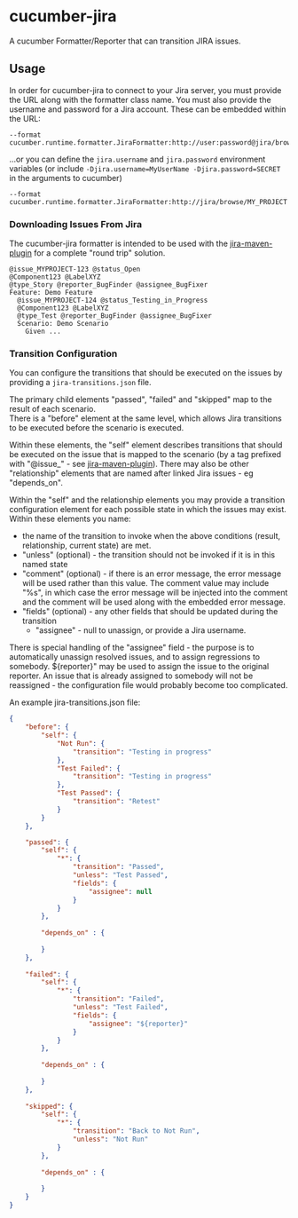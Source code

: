 cucumber-jira
=============

A cucumber Formatter/Reporter that can transition JIRA issues.

## Usage

In order for cucumber-jira to connect to your Jira server, you must provide the URL along with the formatter class name.
You must also provide the username and password for a Jira account.  These can be embedded within the URL:

```
--format cucumber.runtime.formatter.JiraFormatter:http://user:password@jira/browse/MY_PROJECT
```

...or you can define the `jira.username` and `jira.password` environment variables 
(or include `-Djira.username=MyUserName -Djira.password=SECRET` in the arguments to cucumber)

```
--format cucumber.runtime.formatter.JiraFormatter:http://jira/browse/MY_PROJECT
```

### Downloading Issues From Jira

The cucumber-jira formatter is intended to be used with the [jira-maven-plugin](https://github.com/nalbion/jira-maven-plugin/tree/feature/generate-cucumber-features) 
for a complete "round trip" solution.

```
@issue_MYPROJECT-123 @status_Open 
@Component123 @LabelXYZ 
@type_Story @reporter_BugFinder @assignee_BugFixer
Feature: Demo Feature
  @issue_MYPROJECT-124 @status_Testing_in_Progress 
  @Component123 @LabelXYZ  
  @type_Test @reporter_BugFinder @assignee_BugFixer
  Scenario: Demo Scenario
    Given ...
```


### Transition Configuration
You can configure the transitions that should be executed on the issues by providing a `jira-transitions.json` file.

The primary child elements "passed", "failed" and "skipped" map to the result of each scenario.  
There is a "before" element at the same level, which allows Jira transitions to be executed before the scenario is executed.

Within these elements, the "self" element describes transitions that should be executed on the issue 
that is mapped to the scenario (by a tag prefixed with "@issue_" - see [jira-maven-plugin](https://github.com/nalbion/jira-maven-plugin/tree/feature/generate-cucumber-features)).
There may also be other "relationship" elements that are named after linked Jira issues - eg "depends_on".

Within the "self" and the relationship elements you may provide a transition configuration element
for each possible state in which the issues may exist.  Within these elements you name:
  - the name of the transition to invoke when the above conditions (result, relationship, current state) are met.
  - "unless" (optional) - the transition should not be invoked if it is in this named state
  - "comment" (optional) - if there is an error message, the error message will be used rather than this value.
		The comment value may include "%s", in which case the error message will be injected 
		into the comment and the comment will be used along with the embedded error message.
  - "fields" (optional) - any other fields that should be updated during the transition
     * "assignee" - null to unassign, or provide a Jira username. 
	 
	 
There is special handling of the "assignee" field - the purpose is to automatically unassign resolved issues, 
and to assign regressions to somebody.  ${reporter}" may be used to assign the issue to the original reporter.
An issue that is already assigned to somebody will not be reassigned - the configuration file would probably 
become too complicated.


An example jira-transitions.json file:
```json
{
	"before": {
		"self": {
			"Not Run": {
				"transition": "Testing in progress"
			},
			"Test Failed": {
				"transition": "Testing in progress"
			},
			"Test Passed": {
				"transition": "Retest"
			}
		}
	},

	"passed": {
		"self": {
			"*": {
				"transition": "Passed",
				"unless": "Test Passed",
				"fields": {
					"assignee": null
				}
			}
		},
		
		"depends_on" : {
		
		}
	},
	
	"failed": {
		"self": {
			"*": {
				"transition": "Failed",
				"unless": "Test Failed",
				"fields": {
					"assignee": "${reporter}"
				}
			}
		},
		
		"depends_on" : {
		
		}
	},
	
	"skipped": {
		"self": {
			"*": {
				"transition": "Back to Not Run",
				"unless": "Not Run"
			}
		},
		
		"depends_on" : {
		
		}
	}
}
```